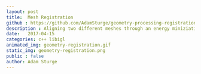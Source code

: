 ```yaml
---
layout: post
title:  Mesh Registration
github : https://github.com/AdamSturge/geometry-processing-registration
description : Aligning two different meshes through an energy miniziation procedure. This problem comes up when two different meshes are supposed to be representative of the same object. For example a 3D scan from slightly different angles
date:   2017-04-15
categories: c++ libigl
animated_img: geometry-registration.gif
static_img: geometry-registration.png
public : false
author: Adam Sturge
---
```


